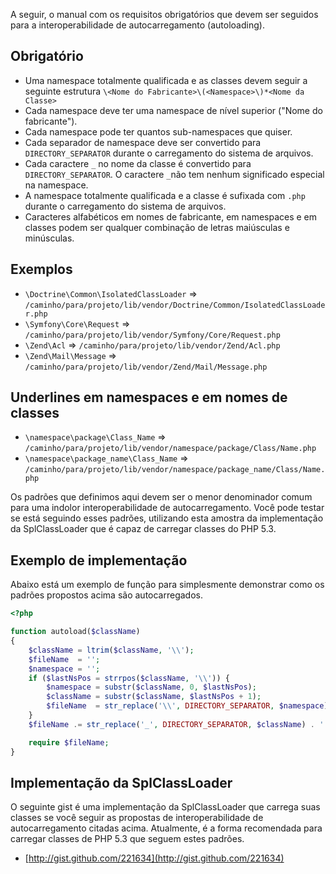 A seguir, o manual com os requisitos obrigatórios que devem ser seguidos para a interoperabilidade de autocarregamento (autoloading).

Obrigatório
---------

* Uma namespace totalmente qualificada e as classes devem seguir a seguinte estrutura `\<Nome do Fabricante>\(<Namespace>\)*<Nome da Classe>`
* Cada namespace deve ter uma namespace de nível superior ("Nome do fabricante").
* Cada namespace pode ter quantos sub-namespaces que quiser.
* Cada separador de namespace deve ser convertido para `DIRECTORY_SEPARATOR` durante o carregamento do sistema de arquivos.
* Cada caractere `_` no nome da classe é convertido para
  `DIRECTORY_SEPARATOR`. O caractere `_`não tem nenhum significado especial na namespace.
* A namespace totalmente qualificada e a classe é sufixada com `.php` durante o carregamento do sistema de arquivos.
* Caracteres alfabéticos em nomes de fabricante, em namespaces e em classes podem ser qualquer combinação de letras maiúsculas e minúsculas.

Exemplos
--------

* `\Doctrine\Common\IsolatedClassLoader` => `/caminho/para/projeto/lib/vendor/Doctrine/Common/IsolatedClassLoader.php`
* `\Symfony\Core\Request` => `/caminho/para/projeto/lib/vendor/Symfony/Core/Request.php`
* `\Zend\Acl` => `/caminho/para/projeto/lib/vendor/Zend/Acl.php`
* `\Zend\Mail\Message` => `/caminho/para/projeto/lib/vendor/Zend/Mail/Message.php`

Underlines em namespaces e em nomes de classes
-----------------------------------------

* `\namespace\package\Class_Name` => `/caminho/para/projeto/lib/vendor/namespace/package/Class/Name.php`
* `\namespace\package_name\Class_Name` => `/caminho/para/projeto/lib/vendor/namespace/package_name/Class/Name.php`

Os padrões que definimos aqui devem ser o menor denominador comum para
uma indolor interoperabilidade de autocarregamento. Você pode testar se está seguindo esses padrões, utilizando esta amostra da implementação da SplClassLoader que é capaz de carregar classes do PHP 5.3.

Exemplo de implementação
----------------------

Abaixo está um exemplo de função para simplesmente demonstrar como os padrões propostos acima são autocarregados.
```php
<?php

function autoload($className)
{
    $className = ltrim($className, '\\');
    $fileName  = '';
    $namespace = '';
    if ($lastNsPos = strrpos($className, '\\')) {
        $namespace = substr($className, 0, $lastNsPos);
        $className = substr($className, $lastNsPos + 1);
        $fileName  = str_replace('\\', DIRECTORY_SEPARATOR, $namespace) . DIRECTORY_SEPARATOR;
    }
    $fileName .= str_replace('_', DIRECTORY_SEPARATOR, $className) . '.php';

    require $fileName;
}
```

Implementação da SplClassLoader
-----------------------------

O seguinte gist é uma implementação da SplClassLoader que carrega suas classes se você seguir as propostas de interoperabilidade de autocarregamento citadas acima. Atualmente, é a forma recomendada para carregar classes de PHP 5.3 que seguem estes padrões.

* [http://gist.github.com/221634](http://gist.github.com/221634)

